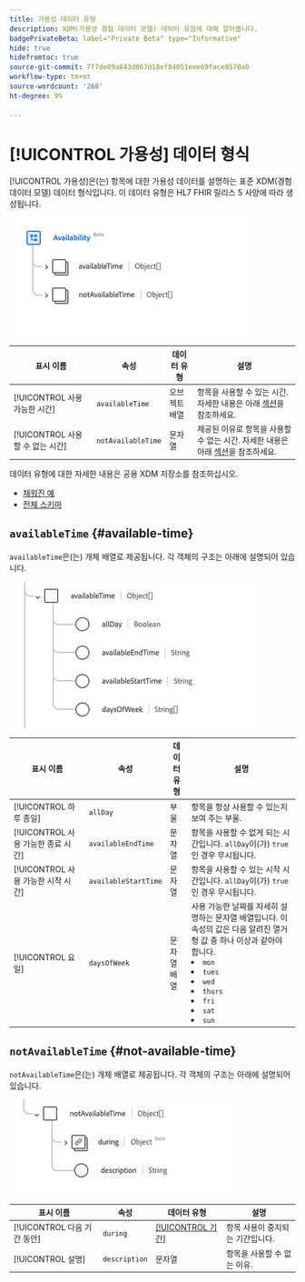 ```yaml
---
title: 가용성 데이터 유형
description: XDM(가용성 경험 데이터 모델) 데이터 유형에 대해 알아봅니다.
badgePrivateBeta: label="Private Beta" type="Informative"
hide: true
hidefromtoc: true
source-git-commit: 7f7de89a843d867d18ef84051eee69face0570a0
workflow-type: tm+mt
source-wordcount: '268'
ht-degree: 9%

---
```


# [!UICONTROL 가용성] 데이터 형식

[!UICONTROL 가용성]은(는) 항목에 대한 가용성 데이터를 설명하는 표준 XDM(경험 데이터 모델) 데이터 형식입니다. 이 데이터 유형은 HL7 FHIR 릴리스 5 사양에 따라 생성됩니다.

![가용성 데이터 형식 구조](../../images/data-types/healthcare/availability/availability.png)

| 표시 이름 | 속성 | 데이터 유형 | 설명 |
| --- | --- | --- | --- |
| [!UICONTROL 사용 가능한 시간] | `availableTime` | 오브젝트 배열 | 항목을 사용할 수 있는 시간. 자세한 내용은 아래 [섹션](#available-time)을 참조하세요. |
| [!UICONTROL 사용할 수 없는 시간] | `notAvailableTime` | 문자열 | 제공된 이유로 항목을 사용할 수 없는 시간. 자세한 내용은 아래 [섹션](#not-available-time)을 참조하세요. |

데이터 유형에 대한 자세한 내용은 공용 XDM 저장소를 참조하십시오.

* [채워진 예](https://github.com/adobe/xdm/blob/master/extensions/industry/healthcare/fhir/datatypes/availability.example.1.json)
* [전체 스키마](https://github.com/adobe/xdm/blob/master/extensions/industry/healthcare/fhir/datatypes/availability.schema.json)

## `availableTime` {#available-time}

`availableTime`은(는) 개체 배열로 제공됩니다. 각 객체의 구조는 아래에 설명되어 있습니다.

![사용 가능한 시간 구조](../../images/data-types/healthcare/availability/available-time.png)

| 표시 이름 | 속성 | 데이터 유형 | 설명 |
| --- | --- | --- | --- |
| [!UICONTROL 하루 종일] | `allDay` | 부울 | 항목을 항상 사용할 수 있는지 보여 주는 부울. |
| [!UICONTROL 사용 가능한 종료 시간] | `availableEndTime` | 문자열 | 항목을 사용할 수 없게 되는 시간입니다. `allDay`이(가) `true`인 경우 무시됩니다. |
| [!UICONTROL 사용 가능한 시작 시간] | `availableStartTime` | 문자열 | 항목을 사용할 수 있는 시작 시간입니다. `allDay`이(가) `true`인 경우 무시됩니다. |
| [!UICONTROL 요일] | `daysOfWeek` | 문자열 배열 | 사용 가능한 날짜를 자세히 설명하는 문자열 배열입니다. 이 속성의 값은 다음 알려진 열거형 값 중 하나 이상과 같아야 합니다. <li> `mon` </li> <li> `tues` </li> <li> `wed` </li> <li> `thurs`</li>  <li> `fri` </li> <li> `sat`</li> <li> `sun`</li> |

## `notAvailableTime` {#not-available-time}

`notAvailableTime`은(는) 개체 배열로 제공됩니다. 각 객체의 구조는 아래에 설명되어 있습니다.

![사용할 수 없는 시간 구조](../../images/data-types/healthcare/availability/not-available-time.png)

| 표시 이름 | 속성 | 데이터 유형 | 설명 |
| --- | --- | --- | --- |
| [!UICONTROL 다음 기간 동안] | `during` | [[!UICONTROL 기간]](../healthcare/period.md) | 항목 사용이 중지되는 기간입니다. |
| [!UICONTROL 설명] | `description` | 문자열 | 항목을 사용할 수 없는 이유. |
